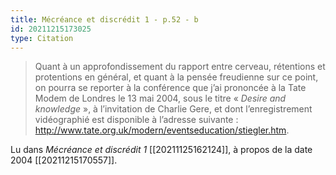 ```yaml
---
title: Mécréance et discrédit 1 - p.52 - b
id: 20211215173025
type: Citation
---
```


> Quant à un approfondissement du rapport entre cerveau, rétentions et protentions en général, et quant à la pensée freudienne sur ce point, on pourra se reporter à la conférence que j’ai prononcée à la Tate Modem de Londres le 13 mai 2004, sous le titre « *Desire and knowledge* », à l’invitation de Charlie Gere, et dont l’enregistrement vidéographié est disponible à l’adresse suivante : http://www.tate.org.uk/modern/eventseducation/stiegler.htm.

Lu dans *Mécréance et discrédit 1* [[20211125162124]], à propos de la date 2004 [[20211215170557]].
